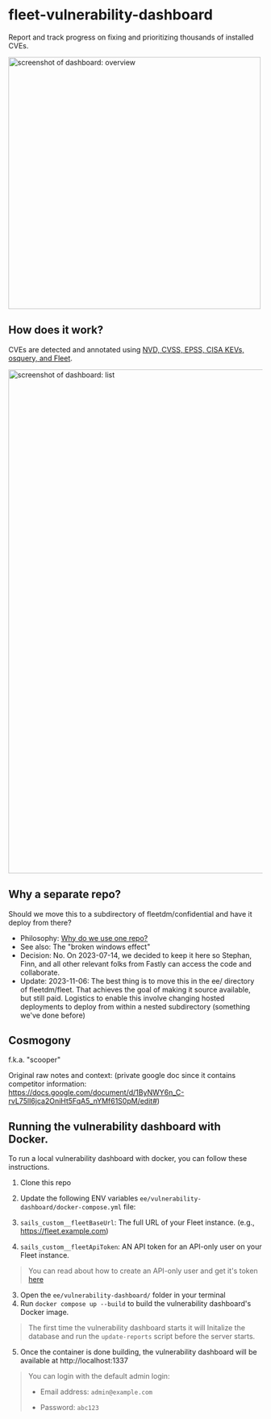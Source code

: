 # fleet-vulnerability-dashboard

Report and track progress on fixing and prioritizing thousands of installed CVEs.

<img width="500" alt="screenshot of dashboard: overview" src="https://github.com/fleetdm/fleet-vulnerability-dashboard/assets/618009/738517a2-2cae-4599-96aa-f555c8e44d1a">

## How does it work?
CVEs are detected and annotated using [NVD, CVSS, EPSS, CISA KEVs, osquery, and Fleet](https://fleetdm.com/docs/using-fleet/vulnerability-processing).

<img width="1000" alt="screenshot of dashboard: list" src="https://github.com/fleetdm/fleet-vulnerability-dashboard/assets/618009/f950fb96-e20b-4b84-bdb4-4506410bd1cb">


## Why a separate repo?

Should we move this to a subdirectory of fleetdm/confidential and have it deploy from there? 

- Philosophy: [Why do we use one repo?](https://fleetdm.com/handbook/company/why-this-way#why-do-we-use-one-repo)
- See also: The "broken windows effect"
- Decision: No. On 2023-07-14, we decided to keep it here so Stephan, Finn, and all other relevant folks from Fastly can access the code and collaborate.
- Update: 2023-11-06: The best thing is to move this in the ee/ directory of fleetdm/fleet.  That achieves the goal of making it source available, but still paid.  Logistics to enable this involve changing hosted deployments to deploy from within a nested subdirectory (something we've done before)


## Cosmogony
f.k.a. "scooper"

Original raw notes and context: (private google doc since it contains competitor information: https://docs.google.com/document/d/1ByNWY6n_C-rvL75lI6jca2OniHt5FqA5_nYMf61S0pM/edit#)



## Running the vulnerability dashboard with Docker.

To run a local vulnerability dashboard with docker, you can follow these instructions.

1. Clone this repo
2. Update the following ENV variables `ee/vulnerability-dashboard/docker-compose.yml` file:

  1. `sails_custom__fleetBaseUrl`: The full URL of your Fleet instance. (e.g., https://fleet.example.com)

  2. `sails_custom__fleetApiToken`: AN API token for an API-only user on your Fleet instance.

  >You can read about how to create an API-only user and get it's token [here](https://fleetdm.com/docs/using-fleet/fleetctl-cli#create-api-only-user)

3. Open the `ee/vulnerability-dashboard/` folder in your terminal
4. Run `docker compose up --build` to build the vulnerability dashboard's Docker image.

  > The first time the vulnerability dashboard starts it will Initalize the database and run the `update-reports` script before the server starts.

5. Once the container is done building, the vulnerability dashboard will be available at http://localhost:1337

  > You can login with the default admin login:
  >
  >- Email address: `admin@example.com`
  >
  >- Password: `abc123`
